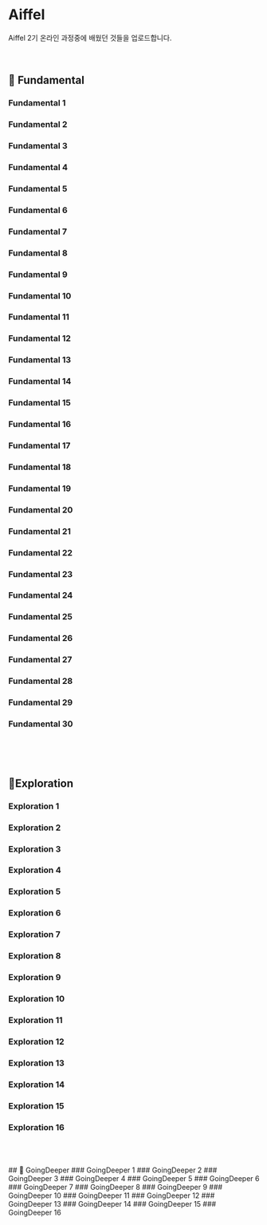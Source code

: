 # Aiffel
Aiffel 2기 온라인 과정중에 배웠던 것들을 업로드합니다.
<br/>
<br/>
<br/>

## 🔑 Fundamental

### Fundamental 1
### Fundamental 2
### Fundamental 3
### Fundamental 4
### Fundamental 5
### Fundamental 6
### Fundamental 7
### Fundamental 8
### Fundamental 9
### Fundamental 10
### Fundamental 11
### Fundamental 12
### Fundamental 13
### Fundamental 14
### Fundamental 15
### Fundamental 16
### Fundamental 17
### Fundamental 18
### Fundamental 19
### Fundamental 20
### Fundamental 21
### Fundamental 22
### Fundamental 23
### Fundamental 24
### Fundamental 25
### Fundamental 26
### Fundamental 27
### Fundamental 28
### Fundamental 29
### Fundamental 30
<br/>
<br/>
<br/>

## 🍒Exploration

### Exploration 1
### Exploration 2
### Exploration 3
### Exploration 4
### Exploration 5
### Exploration 6
### Exploration 7
### Exploration 8
### Exploration 9
### Exploration 10
### Exploration 11
### Exploration 12
### Exploration 13
### Exploration 14
### Exploration 15
### Exploration 16

<br/>
<br/>
<br/>
## 🍑 GoingDeeper
### GoingDeeper 1
### GoingDeeper 2
### GoingDeeper 3
### GoingDeeper 4
### GoingDeeper 5
### GoingDeeper 6
### GoingDeeper 7
### GoingDeeper 8
### GoingDeeper 9
### GoingDeeper 10
### GoingDeeper 11
### GoingDeeper 12
### GoingDeeper 13
### GoingDeeper 14
### GoingDeeper 15
### GoingDeeper 16
